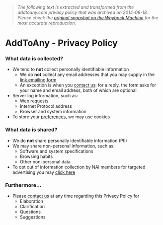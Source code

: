 > *The following text is extracted and transformed from the addtoany.com privacy policy that was archived on 2014-08-18. Please check the [original snapshot on the Wayback Machine](https://web.archive.org/web/20140818045856id_/https%3A//www.addtoany.com/privacy) for the most accurate reproduction.*

# AddToAny - Privacy Policy

### What data is collected?

  * We tend to **not** collect personally identifiable information 
    * We do **not** collect any email addresses that you may supply in the [link emailing form](https://web.archive.org/email)
    * An exception is when you [contact us](https://web.archive.org/contact/): for a reply, the form asks for your name and email address, both of which are optional
  * Server log information, such as: 
    * Web requests
    * Internet Protocol address
    * Browser and system information
  * To store your [preferences](http://www.addtoany.com/share_save/preferences), we may use cookies



### What data is shared?

  * We do **not** share personally identifiable information (PII)
  * We may share non-personal information, such as: 
    * Software and system specifications
    * Browsing habits
    * Other non-personal data
  * To opt out of information collection by NAI members for targeted advertising you may [click here](http://www.networkadvertising.org/choices/)



### Furthermore...

  * Please [contact us](https://web.archive.org/contact/) at any time regarding this Privacy Policy for 
    * Elaboration
    * Clarification
    * Questions
    * Suggestions


